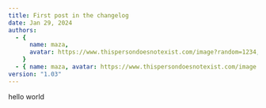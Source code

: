 ```yaml
---
title: First post in the changelog
date: Jan 29, 2024
authors:
  - {
      name: maza,
      avatar: https://www.thispersondoesnotexist.com/image?random=1234,
    }
  - { name: maza, avatar: https://www.thispersondoesnotexist.com/image }
version: "1.03"
---
```


hello world
